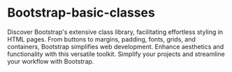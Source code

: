 # Bootstrap-basic-classes
Discover Bootstrap's extensive class library, facilitating effortless styling in HTML pages. From buttons to margins, padding, fonts, grids, and containers, Bootstrap simplifies web development. Enhance aesthetics and functionality with this versatile toolkit. Simplify your projects and streamline your workflow with Bootstrap.
